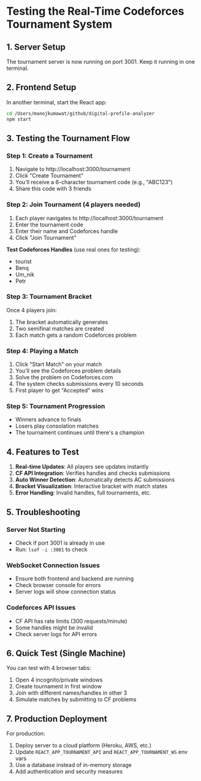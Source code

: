 # Testing the Real-Time Codeforces Tournament System

## 1. Server Setup

The tournament server is now running on port 3001. Keep it running in one terminal.

## 2. Frontend Setup

In another terminal, start the React app:
```bash
cd /Users/manojkumawat/github/digital-profile-analyzer
npm start
```

## 3. Testing the Tournament Flow

### Step 1: Create a Tournament
1. Navigate to http://localhost:3000/tournament
2. Click "Create Tournament"
3. You'll receive a 6-character tournament code (e.g., "ABC123")
4. Share this code with 3 friends

### Step 2: Join Tournament (4 players needed)
1. Each player navigates to http://localhost:3000/tournament
2. Enter the tournament code
3. Enter their name and Codeforces handle
4. Click "Join Tournament"

**Test Codeforces Handles** (use real ones for testing):
- tourist
- Benq
- Um_nik
- Petr

### Step 3: Tournament Bracket
Once 4 players join:
1. The bracket automatically generates
2. Two semifinal matches are created
3. Each match gets a random Codeforces problem

### Step 4: Playing a Match
1. Click "Start Match" on your match
2. You'll see the Codeforces problem details
3. Solve the problem on Codeforces.com
4. The system checks submissions every 10 seconds
5. First player to get "Accepted" wins

### Step 5: Tournament Progression
- Winners advance to finals
- Losers play consolation matches
- The tournament continues until there's a champion

## 4. Features to Test

1. **Real-time Updates**: All players see updates instantly
2. **CF API Integration**: Verifies handles and checks submissions
3. **Auto Winner Detection**: Automatically detects AC submissions
4. **Bracket Visualization**: Interactive bracket with match states
5. **Error Handling**: Invalid handles, full tournaments, etc.

## 5. Troubleshooting

### Server Not Starting
- Check if port 3001 is already in use
- Run: `lsof -i :3001` to check

### WebSocket Connection Issues
- Ensure both frontend and backend are running
- Check browser console for errors
- Server logs will show connection status

### Codeforces API Issues
- CF API has rate limits (300 requests/minute)
- Some handles might be invalid
- Check server logs for API errors

## 6. Quick Test (Single Machine)

You can test with 4 browser tabs:
1. Open 4 incognito/private windows
2. Create tournament in first window
3. Join with different names/handles in other 3
4. Simulate matches by submitting to CF problems

## 7. Production Deployment

For production:
1. Deploy server to a cloud platform (Heroku, AWS, etc.)
2. Update `REACT_APP_TOURNAMENT_API` and `REACT_APP_TOURNAMENT_WS` env vars
3. Use a database instead of in-memory storage
4. Add authentication and security measures